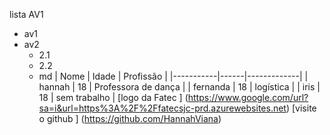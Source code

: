 
lista AV1 
- av1
- av2
  - 2.1
  - 2.2
  - md
| Nome      | Idade |   Profissão    |
|-----------|------|-------------|
| hannah     | 18   | Professora de dança   |
| fernanda     | 18   | logística |
| iris        | 18 | sem trabalho  |
[logo da Fatec ] (https://www.google.com/url?sa=i&url=https%3A%2F%2Ffatecsjc-prd.azurewebsites.net)
[visite o github ] (https://github.com/HannahViana)
